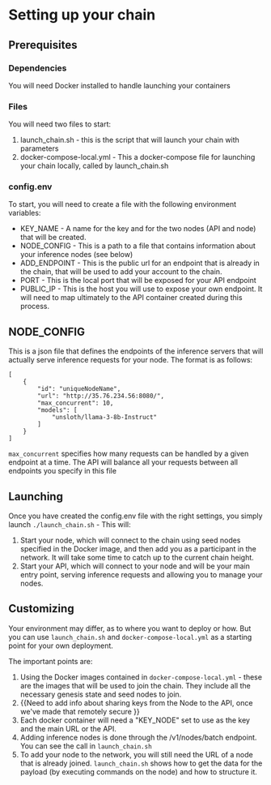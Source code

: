 # Setting up your chain
## Prerequisites

### Dependencies

You will need Docker installed to handle launching your containers

### Files

You will need two files to start:

1. launch_chain.sh - this is the script that will launch your chain with parameters
2. docker-compose-local.yml - This a docker-compose file for launching your chain locally, called by launch_chain.sh

### config.env

To start, you will need to create a file with the following environment variables:

* KEY_NAME - A name for the key and for the two nodes (API and node) that will be created.
* NODE_CONFIG - This is a path to a file that contains information about your inference nodes (see below)
* ADD_ENDPOINT - This is the public url for an endpoint that is already in the chain, that will be used to add your account to the chain.
* PORT - This is the local port that will be exposed for your API endpoint
* PUBLIC_IP - This is the host you will use to expose your own endpoint. It will need to map ultimately to the API container created during this process.

## NODE_CONFIG

This is a json file that defines the endpoints of the inference servers that will actually serve inference requests for your node. The format is as follows:
```
[  
    {  
        "id": "uniqueNodeName",  
        "url": "http://35.76.234.56:8080/",  
        "max_concurrent": 10,  
        "models": [  
            "unsloth/llama-3-8b-Instruct"  
        ]  
    }  
]
```
`max_concurrent` specifies how many requests can be handled by a given endpoint at a time. The API will balance all your requests between all endpoints you specify in this file


## Launching

Once you have created the config.env file with the right settings, you simply launch `./launch_chain.sh` - This will:

1. Start your node, which will connect to the chain using seed nodes specified in the Docker image, and then add you as a participant in the network. It will take some time to catch up to the current chain height.
2. Start your API, which will connect to your node and will be your main entry point, serving inference requests and allowing you to manage your nodes.

## Customizing
Your environment may differ, as to where you want to deploy or how. But you can use `launch_chain.sh` and `docker-compose-local.yml` as a starting point for your own deployment. 

The important points are:

1. Using the Docker images contained in `docker-compose-local.yml` - these are the images that will be used to join the chain. They include all the necessary genesis state and seed nodes to join.
2. {{Need to add info about sharing keys from the Node to the API, once we've made that remotely secure }}
3. Each docker container will need a "KEY_NODE" set to use as the key and the main URL or the API.
3. Adding inference nodes is done through the /v1/nodes/batch endpoint. You can see the call in `launch_chain.sh`
4. To add your node to the network, you will still need the URL of a node that is already joined. `launch_chain.sh` shows how to get the data for the payload (by executing commands on the node) and how to structure it. 
